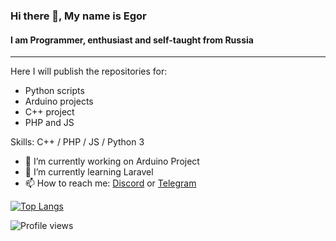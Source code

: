 ### Hi there 👋, My name is Egor
#### I am Programmer, enthusiast and self-taught from Russia
---
Here I will publish the repositories for:
- Python scripts
- Arduino projects
- C++ project
- PHP and JS

Skills: C++ / PHP / JS / Python 3

- 🔭 I’m currently working on Arduino Project 
- 🌱 I’m currently learning Laravel 
- 📫 How to reach me: [Discord](https://discordapp.com/users/1050773459350847508) or [Telegram](https://t.me/zuravlev22) 

[![Top Langs](https://github-readme-stats.vercel.app/api/top-langs/?username=Zuravlev22)](https://github.com/anuraghazra/github-readme-stats)

![Profile views](https://gpvc.arturio.dev/Zuravlev22)  
